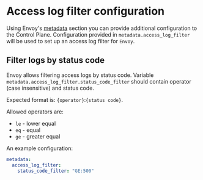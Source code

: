 # Access log filter configuration

Using Envoy's [metadata](https://www.envoyproxy.io/docs/envoy/latest/api-v3/config/core/v3/base.proto.html#core-metadata)
section you can provide additional configuration to the Control Plane.
Configuration provided in `metadata.access_log_filter` will be used to set up an access log filter for `Envoy`.

## Filter logs by status code

Envoy allows filtering access logs by status code.
Variable `metadata.access_log_filter.status_code_filter` should contain operator (case insensitive) and status code.

Expected format is: `{operator}`:`{status code}`.

Allowed operators are:

* `le` - lower equal
* `eq` - equal
* `ge` - greater equal

An example configuration:

```yaml
metadata:
  access_log_filter:
    status_code_filter: "GE:500"
```
